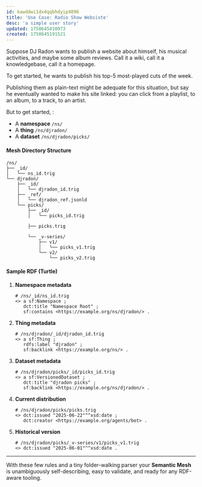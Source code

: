 ```yaml
---
id: kawddwi1dx4qqbhdyip4896
title: 'Use Case: Radio Show Websiste'
desc: 'a simple user story'
updated: 1750645410973
created: 1750645191521
---
```


Suppose DJ Radon wants to publish a website about himself, his musical activities, and maybe some album reviews. Call it a wiki, call it a knowledgebase, call it a homepage. 

To get started, he wants to publish his top-5 most-played cuts of the week. 

Publishing them as plain-text might be adequate for this situation, but say he eventually wanted to make his site linked: you can click from a playlist, to an album, to a track, to an artist. 

But to get started, :

* A **namespace** `/ns/`
* A **thing** `/ns/djradon/`
* A **dataset** `/ns/djradon/picks/`

#### Mesh Directory Structure

```file
/ns/
├── _id/
│   └── ns_id.trig
└── djradon/
    ├── _id/
    │   └── djradon_id.trig
    ├── _ref/
    │   └── djradon_ref.jsonld
    └── picks/
        ├── _id/
        │   └── picks_id.trig

        ├── picks.trig

        └── _v-series/
            ├── v1/
            │   └── picks_v1.trig
            └── v2/
                └── picks_v2.trig
```

#### Sample RDF (Turtle)

1. **Namespace metadata**

   ```turtle
   # /ns/_id/ns_id.trig
   <> a sf:Namespace ;
      dct:title "Namespace Root" ;
      sf:contains <https://example.org/ns/djradon/> .
   ```

2. **Thing metadata**

   ```turtle
   # /ns/djradon/_id/djradon_id.trig
   <> a sf:Thing ;
      rdfs:label "djradon" ;
      sf:backlink <https://example.org/ns/> .
   ```

3. **Dataset metadata**

   ```turtle
   # /ns/djradon/picks/_id/picks_id.trig
   <> a sf:VersionedDataset ;
      dct:title "djradon picks" ;
      sf:backlink <https://example.org/ns/djradon/> .
   ```

4. **Current distribution**

   ```turtle
   # /ns/djradon/picks/picks.trig
   <> dct:issued "2025-06-22"^^xsd:date ;
      dct:creator <https://example.org/agents/bot> .
   ```

5. **Historical version**

   ```turtle
   # /ns/djradon/picks/_v-series/v1/picks_v1.trig
   <> dct:issued "2025-06-01"^^xsd:date .
   ```

---

With these few rules and a tiny folder-walking parser your **Semantic Mesh** is unambiguously self-describing, easy to validate, and ready for any RDF-aware tooling.
